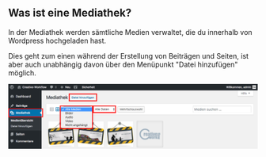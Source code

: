 ## Was ist eine Mediathek?

In der Mediathek werden sämtliche Medien verwaltet, die du innerhalb von Wordpress hochgeladen hast.

Dies geht zum einen während der Erstellung von Beiträgen und Seiten, ist aber auch unabhängig davon über den Menüpunkt "Datei hinzufügen" möglich.

![image](./assets/overview.jpg)
